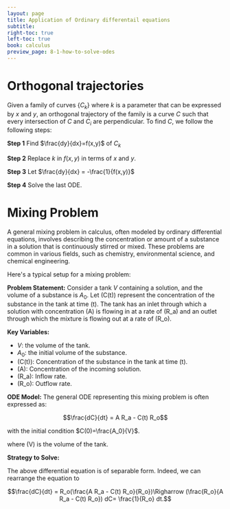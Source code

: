 ```yaml
---
layout: page
title: Application of Ordinary differentail equations
subtitle: 
right-toc: true
left-toc: true
book: calculus
preview_page: 8-1-how-to-solve-odes
---
```


# Orthogonal trajectories

Given a family of curves $\{C_k\}$ where $k$ is a parameter that can be expressed by $x$ and $y$, an orthogonal trajectory of the family is a curve $C$ such that every intersection of $C$ and $C_i$ are perpendicular. To find $C$, we follow the following steps:

**Step 1** Find $\frac{dy}{dx}=f(x,y)$ of $C_k$

**Step 2** Replace $k$ in $f(x,y)$ in terms of $x$ and $y$.

**Step 3** Let $\frac{dy}{dx} = -\frac{1}{f(x,y)}$

**Step 4** Solve the last ODE.

# Mixing Problem

A general mixing problem in calculus, often modeled by ordinary differential equations, involves describing the concentration or amount of a substance in a solution that is continuously stirred or mixed. These problems are common in various fields, such as chemistry, environmental science, and chemical engineering.

Here's a typical setup for a mixing problem:

**Problem Statement:**
Consider a tank $V$ containing a solution, and the volume of a substance is $A_0$. Let \(C(t)\) represent the concentration of the substance in the tank at time \(t\). The tank has an inlet through which a solution with concentration \(A\) is flowing in at a rate of \(R_a\) and an outlet through which the mixture is flowing out at a rate of \(R_o\).

**Key Variables:**
- $V$: the volume of the tank.
- $A_0$: the initial volume of the substance.
- \(C(t)\): Concentration of the substance in the tank at time \(t\).
- \(A\): Concentration of the incoming solution.
- \(R_a\): Inflow rate.
- \(R_o\): Outflow rate.

**ODE Model:**
The general ODE representing this mixing problem is often expressed as:

$$\frac{dC}{dt} = A R_a  - C(t) R_o$$

with the initial condition $C(0)=\frac{A_0}{V}$.

where \(V\) is the volume of the tank.

**Strategy to Solve:**

The above differential equation is of separable form. Indeed, we can rearrange the equation to

$$\frac{dC}{dt} = R_o(\frac{A R_a - C(t) R_o}{R_o})\Righarrow (\frac{R_o}{A R_a - C(t) R_o}) dC= \frac{1}{R_o} dt.$$